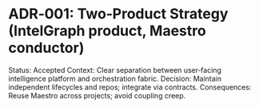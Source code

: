 # ADR‑001: Two‑Product Strategy (IntelGraph product, Maestro conductor)

Status: Accepted
Context: Clear separation between user‑facing intelligence platform and orchestration fabric.
Decision: Maintain independent lifecycles and repos; integrate via contracts.
Consequences: Reuse Maestro across projects; avoid coupling creep.
